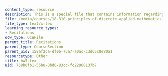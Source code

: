 ```yaml
---
content_type: resource
description: This is a special file that contains information regarding homework 5.
file: /media/courses/18-310-principles-of-discrete-applied-mathematics-fall-2013/738b8fb155b88bd083ccfc22968137b7_hw5.tex
file_type: text/x-tex
learning_resource_types:
- Recitations
ocw_type: OCWFile
parent_title: Recitations
parent_type: CourseSection
parent_uid: 158af2ca-df0b-75a7-a0ac-c3d65c8e80a1
resourcetype: Other
title: hw5.tex
uid: 738b8fb1-55b8-8bd0-83cc-fc22968137b7
---
```

